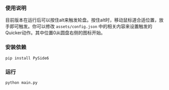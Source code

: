 ### 使用说明

目前版本在运行后可以按住alt来触发轮盘。按住alt时，移动鼠标道合适位置，放手即可触发。你可以修改 `assets/config.json` 中的相关内容来设置触发的Quicker动作。其中位置0从圆盘右侧的图标开始。

### 安装依赖

```
pip install PySide6
```

### 运行

```
python main.py
```
